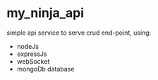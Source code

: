 # my_ninja_api

simple api service to serve crud end-point, using:
- nodeJs
- expressJs
- webSocket
- mongoDb database
